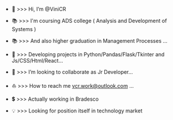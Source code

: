 - 👋 >>> Hi, I’m @ViniCR
- 📚 >>> I'm coursing ADS college ( Analysis and Development of Systems )
- 📚 >>> And also higher graduation in Management Processes  ...
- 💾 >>> Developing projects in Python/Pandas/Flask/Tkinter and Js/CSS/Html/React...
- 🧲 >>> I’m looking to collaborate as Jr Developer...
- ⛵️ >>> How to reach me vcr.work@outlook.com ...

- 💲 >>> Actually working in Bradesco
- 💡 >>> Looking for position itself in technology market

<!---
ViniCR/ViniCR is a ✨ special ✨ repository because its `README.md` (this file) appears on your GitHub profile.
You can click the Preview link to take a look at your changes.
--->
